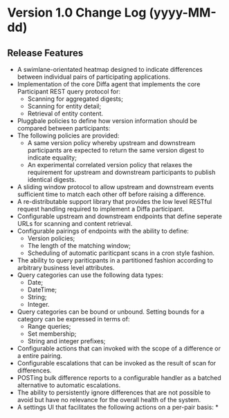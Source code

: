 # Version 1.0 Change Log (yyyy-MM-dd)

## Release Features

* A swimlane-orientated heatmap designed to indicate differences between individual pairs of participating applications.
* Implementation of the core Diffa agent that implements the core Participant REST query protocol for:
  * Scanning for aggregated digests;
  * Scanning for entity detail;
  * Retrieval of entity content.
* Pluggbale policies to define how version information should be compared between participants:
* The following policies are provided:
  * A same version policy whereby upstream and downstream participants are expected to return the same version digest to indicate equality;
  * An experimental correlated version policy that relaxes the requirement for upstream and downstream participants to publish identical digests.
* A sliding window protocol to allow upstream and downstream events sufficient time to match each other off before raising a difference.
* A re-distributable support library that provides the low level RESTful request handling required to implement a Diffa participant.
* Configurable upstream and downstream endpoints that define seperate URLs for scanning and content retrieval.
* Configurable pairings of endpoints with the ability to define:
  * Version policies;
  * The length of the matching window;
  * Scheduling of automatic pariticpant scans in a cron style fashion.
* The ability to query pariticpants in a partitioned fashion according to arbitrary business level attributes.
* Query categories can use the following data types:
  * Date;
  * DateTime;
  * String;
  * Integer.
* Query categories can be bound or unbound. Setting bounds for a category can be expressed in terms of:
  * Range queries;
  * Set membership;
  * String and integer prefixes;
* Configurable actions that can invoked with the scope of a difference or a entire pairing.
* Configurable escalations that can be invoked as the result of scan for differences.
* POSTing bulk difference reports to a configurable handler as a batched alternative to automatic escalations.
* The ability to persistently ignore differences that are not possible to avoid but have no relevance for the overall health of the system.
* A settings UI that facilitates the following actions on a per-pair basis:
  *

